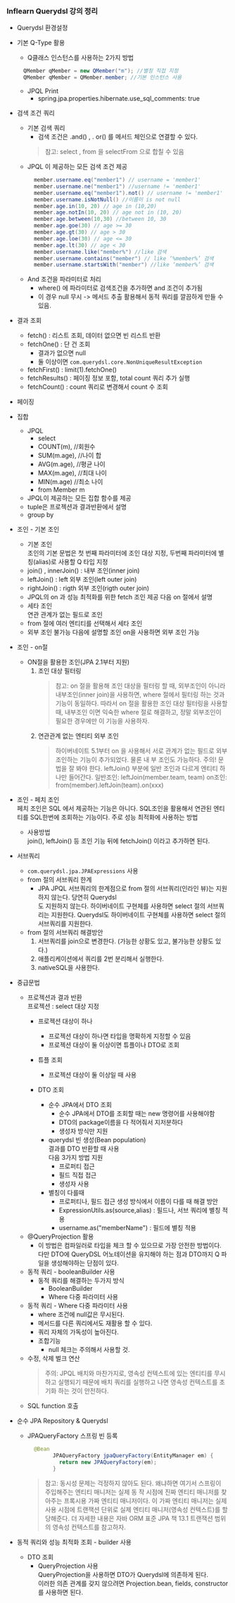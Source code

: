 ### Inflearn Querydsl 강의 정리

* Querydsl 환경설정
* 기본 Q-Type 활용
    * Q클래스 인스턴스를 사용하는 2가지 방법
    ```java
      QMember qMember = new QMember("m"); //별칭 직접 지정
      QMember qMember = QMember.member; //기본 인스턴스 사용
    ```
    * JPQL Print 
        * spring.jpa.properties.hibernate.use_sql_comments: true
* 검색 조건 쿼리
    * 기본 검색 쿼리
        * 검색 조건은 .and() , . or() 를 메서드 체인으로 연결할 수 있다.
        > 참고: select , from 을 selectFrom 으로 합칠 수 있음
    * JPQL 이 제공하는 모든 검색 조건 제공
        ```java
          member.username.eq("member1") // username = 'member1'
          member.username.ne("member1") //username != 'member1'
          member.username.eq("member1").not() // username != 'member1'
          member.username.isNotNull() //이름이 is not null
          member.age.in(10, 20) // age in (10,20)
          member.age.notIn(10, 20) // age not in (10, 20)
          member.age.between(10,30) //between 10, 30
          member.age.goe(30) // age >= 30
          member.age.gt(30) // age > 30
          member.age.loe(30) // age <= 30
          member.age.lt(30) // age < 30
          member.username.like("member%") //like 검색
          member.username.contains("member") // like ‘%member%’ 검색
          member.username.startsWith("member") //like ‘member%’ 검색
        ```
    * And 조건을 파라미터로 처리
        * where() 에 파라미터로 검색조건을 추가하면 and 조건이 추가됨
        * 이 경우 null 무시 -> 메서드 추출 활용해서 동적 쿼리를 깔끔하게 만들 수 있음.
* 결과 조회
    * fetch() : 리스트 조회, 데이터 없으면 빈 리스트 반환
    * fetchOne() : 단 건 조회
        * 결과가 없으면 null
        * 둘 이상이면 `com.querydsl.core.NonUniqueResultException`
    * fetchFirst() : limit(1).fetchOne()
    * fetchResults() : 페이징 정보 포함, total count 쿼리 추가 실행
    * fetchCount() : count 쿼리로 변경해서 count 수 조회
* 페이징
* 집합
    * JPQL
        * select
        * COUNT(m), //회원수
        * SUM(m.age), //나이 합
        * AVG(m.age), //평균 나이
        * MAX(m.age), //최대 나이
        * MIN(m.age) //최소 나이
        * from Member m
    * JPQL이 제공하는 모든 집합 함수를 제공
    * tuple은 프로젝션과 결과반환에서 설명
    * group by
* 조인 - 기본 조인
    * 기본 조인  
    조인의 기본 문법은 첫 번째 파라미터에 조인 대상 지정, 두번째 파라미터에 별칭(alias)로 사용할 Q 타입 지정
    * join() , innerJoin() : 내부 조인(inner join)
    * leftJoin() : left 외부 조인(left outer join)
    * rightJoin() : rigth 외부 조인(rigth outer join)
    * JPQL의 on 과 성능 최적화를 위한 fetch 조인 제공 다음 on 절에서 설명
    * 세타 조인  
    연관 관계가 없는 필드로 조인
    * from 절에 여러 엔티티를 선택해서 세타 조인
    * 외부 조인 불가능 다음에 설명할 조인 on을 사용하면 외부 조인 가능
* 조인 - on절
    * ON절을 활용한 조인(JPA 2.1부터 지원)
        1. 조인 대상 필터링
            > 참고: on 절을 활용해 조인 대상을 필터링 할 때, 외부조인이 아니라 내부조인(inner join)을 사용하면,
            where 절에서 필터링 하는 것과 기능이 동일하다. 따라서 on 절을 활용한 조인 대상 필터링을 사용할 때,
            내부조인 이면 익숙한 where 절로 해결하고, 정말 외부조인이 필요한 경우에만 이 기능을 사용하자.
        2. 연관관계 없는 엔티티 외부 조인
            > 하이버네이트 5.1부터 on 을 사용해서 서로 관계가 없는 필드로 외부 조인하는 기능이 추가되었다. 물론 내
              부 조인도 가능하다.
              주의! 문법을 잘 봐야 한다. leftJoin() 부분에 일반 조인과 다르게 엔티티 하나만 들어간다.
              일반조인: leftJoin(member.team, team)
              on조인: from(member).leftJoin(team).on(xxx)
* 조인 - 페치 조인  
  페치 조인은 SQL 에서 제공하는 기능은 아니다. SQL조인을 활용해서 연관된 엔티티를 SQL한번에 조회하는 기능이다.
  주로 성능 최적화에 사용하는 방법
    * 사용방법  
      join(), leftJoin() 등 조인 기능 뒤에 fetchJoin() 이라고 추가하면 된다.
    
* 서브쿼리
    * `com.querydsl.jpa.JPAExpressions` 사용
    * from 절의 서브쿼리 한계
        * JPA JPQL 서브쿼리의 한계점으로 from 절의 서브쿼리(인라인 뷰)는 지원하지 않는다. 당연히 Querydsl  
        도 지원하지 않는다. 하이버네이트 구현체를 사용하면 select 절의 서브쿼리는 지원한다. Querydsl도 하이버네이트 구현체를 사용하면 select 절의 서브쿼리를 지원한다.
    * from 절의 서브쿼리 해결방안
        1. 서브쿼리를 join으로 변경한다. (가능한 상황도 있고, 불가능한 상황도 있다.)
        2. 애플리케이션에서 쿼리를 2번 분리해서 실행한다.
        3. nativeSQL을 사용한다.
* 중급문법
    * 프로젝션과 결과 반환  
        프로젝션 : select 대상 지정
        * 프로젝션 대상이 하나
            * 프로젝션 대상이 하나면 타입을 명확하게 지정할 수 있음
            * 프로젝션 대상이 둘 이상이면 튜플이나 DTO로 조회
        
        * 튜플 조회
            * 프로젝션 대상이 둘 이상일 때 사용
        * DTO 조회
            * 순수 JPA에서 DTO 조회
                * 순수 JPA에서 DTO를 조회할 때는 new 명령어를 사용해야함
                * DTO의 package이름을 다 적어줘서 지저분하다
                * 생성자 방식만 지원
            * querydsl 빈 생성(Bean population)  
            결과를 DTO 반환할 때 사용  
            다음 3가지 방법 지원
                * 프로퍼티 접근
                * 필드 직접 접근
                * 생성자 사용
            * 별칭이 다를때 
                * 프로퍼티나, 필드 접근 생성 방식에서 이름이 다를 때 해결 방안
                * ExpressionUtils.as(source,alias) : 필드나, 서브 쿼리에 별칭 적용
                * username.as("memberName") : 필드에 별칭 적용
    * @QueryProjection 활용
        * 이 방법은 컴파일러로 타입을 체크 할 수 있으므로 가장 안전한 방법이다. 다만 DTO에 QueryDSL 어노테이션을 유지해야 하는 점과 DTO까지 Q 파일을 생성해야하는 단점이 있다.
    * 동적 쿼리 - booleanBuilder 사용
        * 동적 쿼리를 해결하는 두가지 방식
            * BooleanBuilder
            * Where 다중 파라미터 사용
    * 동적 쿼리 - Where 다중 파라미터 사용
        * where 조건에 null값은 무시된다.
        * 메서드를 다른 쿼리에서도 재활용 할 수 있다.
        * 쿼리 자체의 가독성이 높아진다.
        * 조합기능
            * null 체크는 주의해서 사용할 것.        
    * 수정, 삭제 벌크 연산
        > 주의: JPQL 배치와 마찬가지로, 영속성 컨텍스트에 있는 엔티티를 무시하고 실행되기 때문에 배치 쿼리를
          실행하고 나면 영속성 컨텍스트를 초기화 하는 것이 안전하다.
    * SQL function 호출
* 순수 JPA Repository & Querydsl
    * JPAQueryFactory 스프링 빈 등록
      ```java
        @Bean
              JPAQueryFactory jpaQueryFactory(EntityManager em) {
                return new JPAQueryFactory(em);
              }
      ```
      > 참고: 동시성 문제는 걱정하지 않아도 된다. 왜냐하면 여기서 스프링이 주입해주는 엔티티 매니저는 실제 동
      작 시점에 진짜 엔티티 매니저를 찾아주는 프록시용 가짜 엔티티 매니저이다. 이 가짜 엔티티 매니저는 실제
      사용 시점에 트랜잭션 단위로 실제 엔티티 매니저(영속성 컨텍스트)를 할당해준다.
      > 더 자세한 내용은 자바 ORM 표준 JPA 책 13.1 트랜잭션 범위의 영속성 컨텍스트를 참고하자.
* 동적 쿼리와 성능 최적화 조회 - builder 사용
    * DTO 조회
        * QueryProjection 사용  
        QueryProjection을 사용하면 DTO가 Querydsl에 의존하게 된다.  
        이러한 의존 관계를 갖지 않으려면 Projection.bean, fields, constructor를 사용하면 된다. 
        
